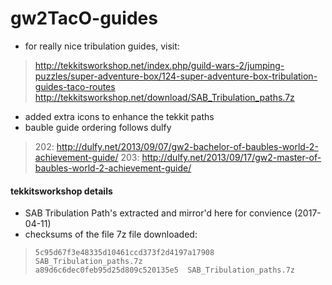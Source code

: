 # gw2TacO-guides

* for really nice tribulation guides, visit:
> http://tekkitsworkshop.net/index.php/guild-wars-2/jumping-puzzles/super-adventure-box/124-super-adventure-box-tribulation-guides-taco-routes
> http://tekkitsworkshop.net/download/SAB_Tribulation_paths.7z
* added extra icons to enhance the tekkit paths
* bauble guide ordering follows dulfy
> 202: http://dulfy.net/2013/09/07/gw2-bachelor-of-baubles-world-2-achievement-guide/
> 203: http://dulfy.net/2013/09/17/gw2-master-of-baubles-world-2-achievement-guide/

#### tekkitsworkshop details
* SAB Tribulation Path's extracted and mirror'd here for convience (2017-04-11)
* checksums of the file 7z file downloaded:
> ```
> 5c95d67f3e48335d10461ccd373f2d4197a17908  SAB_Tribulation_paths.7z
> a89d6c6dec0feb95d25d809c520135e5  SAB_Tribulation_paths.7z
>```